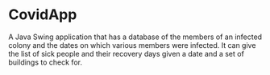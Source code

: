 # CovidApp
 A Java Swing application that has a database of the members of an infected colony and the dates on which various members were infected. It can give the list of sick people and their recovery days given a date and a set of buildings to check for.
